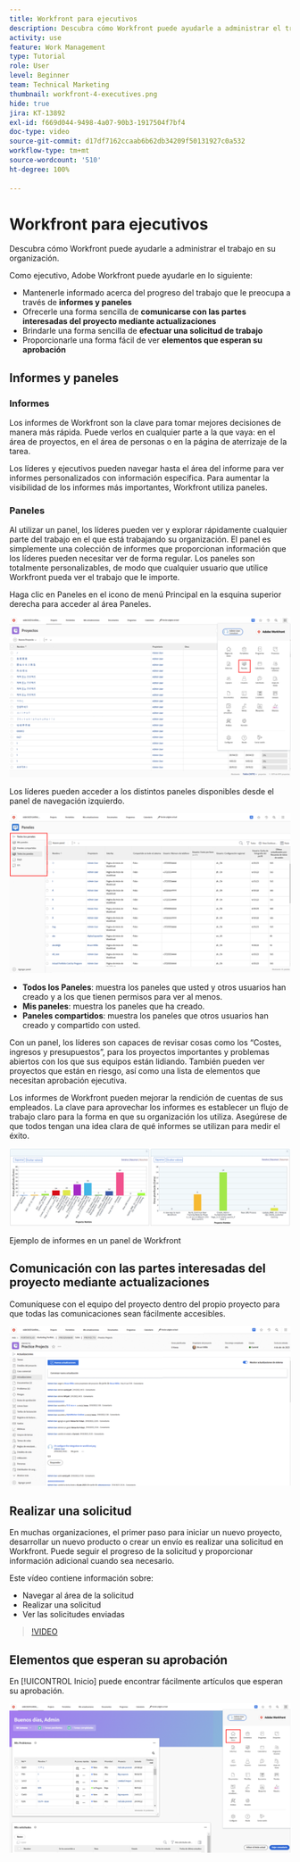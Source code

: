 ```yaml
---
title: Workfront para ejecutivos
description: Descubra cómo Workfront puede ayudarle a administrar el trabajo en su organización.
activity: use
feature: Work Management
type: Tutorial
role: User
level: Beginner
team: Technical Marketing
thumbnail: workfront-4-executives.png
hide: true
jira: KT-13892
exl-id: f669d044-9498-4a07-90b3-1917504f7bf4
doc-type: video
source-git-commit: d17df7162ccaab6b62db34209f50131927c0a532
workflow-type: tm+mt
source-wordcount: '510'
ht-degree: 100%

---
```


# Workfront para ejecutivos

Descubra cómo Workfront puede ayudarle a administrar el trabajo en su organización.

Como ejecutivo, Adobe Workfront puede ayudarle en lo siguiente:

* Mantenerle informado acerca del progreso del trabajo que le preocupa a través de **informes y paneles**
* Ofrecerle una forma sencilla de **comunicarse con las partes interesadas del proyecto mediante actualizaciones**
* Brindarle una forma sencilla de **efectuar una solicitud de trabajo**
* Proporcionarle una forma fácil de ver **elementos que esperan su aprobación**

## Informes y paneles

### Informes

Los informes de Workfront son la clave para tomar mejores decisiones de manera más rápida. Puede verlos en cualquier parte a la que vaya: en el área de proyectos, en el área de personas o en la página de aterrizaje de la tarea.

Los líderes y ejecutivos pueden navegar hasta el área del informe para ver informes personalizados con información específica. Para aumentar la visibilidad de los informes más importantes, Workfront utiliza paneles.

### Paneles

Al utilizar un panel, los líderes pueden ver y explorar rápidamente cualquier parte del trabajo en el que está trabajando su organización. El panel es simplemente una colección de informes que proporcionan información que los líderes pueden necesitar ver de forma regular. Los paneles son totalmente personalizables, de modo que cualquier usuario que utilice Workfront pueda ver el trabajo que le importe.

Haga clic en Paneles en el icono de menú Principal en la esquina superior derecha para acceder al área Paneles.

![Imagen de la opción Paneles en el menú principal](assets/workfront-4-executives-1.png)

Los líderes pueden acceder a los distintos paneles disponibles desde el panel de navegación izquierdo.

![Una imagen de la página Paneles](assets/workfront-4-executives-2.png)

* **Todos los Paneles**: muestra los paneles que usted y otros usuarios han creado y a los que tienen permisos para ver al menos.
* **Mis paneles**: muestra los paneles que ha creado.
* **Paneles compartidos**: muestra los paneles que otros usuarios han creado y compartido con usted.

Con un panel, los líderes son capaces de revisar cosas como los “Costes, ingresos y presupuestos”, para los proyectos importantes y problemas abiertos con los que sus equipos están lidiando. También pueden ver proyectos que están en riesgo, así como una lista de elementos que necesitan aprobación ejecutiva.

Los informes de Workfront pueden mejorar la rendición de cuentas de sus empleados. La clave para aprovechar los informes es establecer un flujo de trabajo claro para la forma en que su organización los utiliza. Asegúrese de que todos tengan una idea clara de qué informes se utilizan para medir el éxito.

![Ejemplo de informes en un panel de Workfront ](assets/workfront-4-executives-3.png)

Ejemplo de informes en un panel de Workfront

## Comunicación con las partes interesadas del proyecto mediante actualizaciones

Comuníquese con el equipo del proyecto dentro del propio proyecto para que todas las comunicaciones sean fácilmente accesibles.

![Una imagen de la página Actualizaciones](assets/workfront-4-executives-4.png)


## Realizar una solicitud

En muchas organizaciones, el primer paso para iniciar un nuevo proyecto, desarrollar un nuevo producto o crear un envío es realizar una solicitud en Workfront. Puede seguir el progreso de la solicitud y proporcionar información adicional cuando sea necesario.

Este vídeo contiene información sobre:

* Navegar al área de la solicitud
* Realizar una solicitud
* Ver las solicitudes enviadas

>[!VIDEO](https://video.tv.adobe.com/v/3413113/?quality=12&learn=on&enablevpops&captions=spa)

## Elementos que esperan su aprobación

En [!UICONTROL Inicio] puede encontrar fácilmente artículos que esperan su aprobación.

![Una imagen de la página de inicio](assets/workfront-4-executives-5.png)

